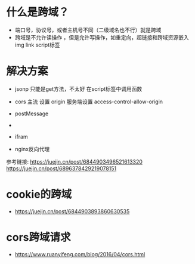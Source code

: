 # 什么是跨域？
  - 端口号，协议号，或者主机号不同（二级域名也不行）就是跨域
  - 跨域是不允许读操作 ，但是允许写操作，如重定向，超链接和跨域资源嵌入img link script标签

# 解决方案
  - jsonp 
    只能是get方法，不太好
    在script标签中调用函数
  - cors
    主流 设置 origin   服务端设置  access-control-allow-origin

  - postMessage
  - 
  - ifram
  - nginx反向代理
  


参考链接:
https://juejin.cn/post/6844903496521613320
https://juejin.cn/post/6896378429219078151

# cookie的跨域
 - https://juejin.cn/post/6844903893860630535


# cors跨域请求
- https://www.ruanyifeng.com/blog/2016/04/cors.html